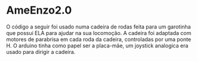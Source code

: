 # AmeEnzo2.0


O código a seguir foi usado numa cadeira de rodas feita para um garotinha que possui ELA para ajudar na sua locomoção. A cadeira foi adaptada com motores de parabrisa em cada roda da cadeira, controladas por uma ponte H. O arduino tinha como papel ser a placa-mãe, um joystick analogica era usado para dirigir a cadeira.
